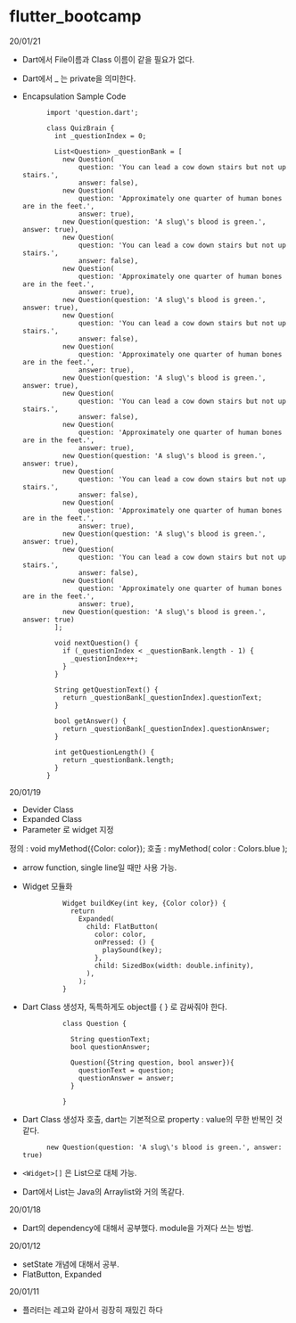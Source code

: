 # flutter_bootcamp


20/01/21
- Dart에서 File이름과 Class 이름이 같을 필요가 없다.
- Dart에서 _ 는 private을 의미한다.

- Encapsulation Sample Code

            import 'question.dart';

            class QuizBrain {
              int _questionIndex = 0;

              List<Question> _questionBank = [
                new Question(
                    question: 'You can lead a cow down stairs but not up stairs.',
                    answer: false),
                new Question(
                    question: 'Approximately one quarter of human bones are in the feet.',
                    answer: true),
                new Question(question: 'A slug\'s blood is green.', answer: true),
                new Question(
                    question: 'You can lead a cow down stairs but not up stairs.',
                    answer: false),
                new Question(
                    question: 'Approximately one quarter of human bones are in the feet.',
                    answer: true),
                new Question(question: 'A slug\'s blood is green.', answer: true),
                new Question(
                    question: 'You can lead a cow down stairs but not up stairs.',
                    answer: false),
                new Question(
                    question: 'Approximately one quarter of human bones are in the feet.',
                    answer: true),
                new Question(question: 'A slug\'s blood is green.', answer: true),
                new Question(
                    question: 'You can lead a cow down stairs but not up stairs.',
                    answer: false),
                new Question(
                    question: 'Approximately one quarter of human bones are in the feet.',
                    answer: true),
                new Question(question: 'A slug\'s blood is green.', answer: true),
                new Question(
                    question: 'You can lead a cow down stairs but not up stairs.',
                    answer: false),
                new Question(
                    question: 'Approximately one quarter of human bones are in the feet.',
                    answer: true),
                new Question(question: 'A slug\'s blood is green.', answer: true),
                new Question(
                    question: 'You can lead a cow down stairs but not up stairs.',
                    answer: false),
                new Question(
                    question: 'Approximately one quarter of human bones are in the feet.',
                    answer: true),
                new Question(question: 'A slug\'s blood is green.', answer: true)
              ];

              void nextQuestion() {
                if (_questionIndex < _questionBank.length - 1) {
                  _questionIndex++;
                }
              }

              String getQuestionText() {
                return _questionBank[_questionIndex].questionText;
              }

              bool getAnswer() {
                return _questionBank[_questionIndex].questionAnswer;
              }

              int getQuestionLength() {
                return _questionBank.length;
              }
            }




20/01/19
- Devider Class
- Expanded Class
- Parameter 로 widget 지정

정의 :  void myMethod({Color: color});
호출 :  myMethod( color : Colors.blue );

- arrow function, single line일 때만 사용 가능.

- Widget 모듈화

                Widget buildKey(int key, {Color color}) {
                  return
                    Expanded(
                      child: FlatButton(
                        color: color,
                        onPressed: () {
                          playSound(key);
                        },
                        child: SizedBox(width: double.infinity),
                      ),
                    );
                }

- Dart Class  생성자, 독특하게도 object를 { } 로 감싸줘야 한다.

                class Question {

                  String questionText;
                  bool questionAnswer;

                  Question({String question, bool answer}){
                    questionText = question;
                    questionAnswer = answer;
                  }

                }

- Dart Class 생성자 호출, dart는 기본적으로 property : value의 무한 반복인 것 같다.

            new Question(question: 'A slug\'s blood is green.', answer: true)
            
- `<Widget>[]` 은 List<Widget>으로 대체 가능.
- Dart에서 List는 Java의 Arraylist와 거의 똑같다.            

20/01/18
- Dart의 dependency에 대해서 공부했다. module을 가져다 쓰는 방법.

20/01/12
- setState 개념에 대해서 공부.
- FlatButton, Expanded

20/01/11
- 플러터는 레고와 같아서 굉장히 재밌긴 하다

